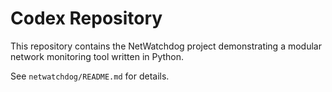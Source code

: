 # Codex Repository

This repository contains the NetWatchdog project demonstrating a modular
network monitoring tool written in Python.

See `netwatchdog/README.md` for details.
